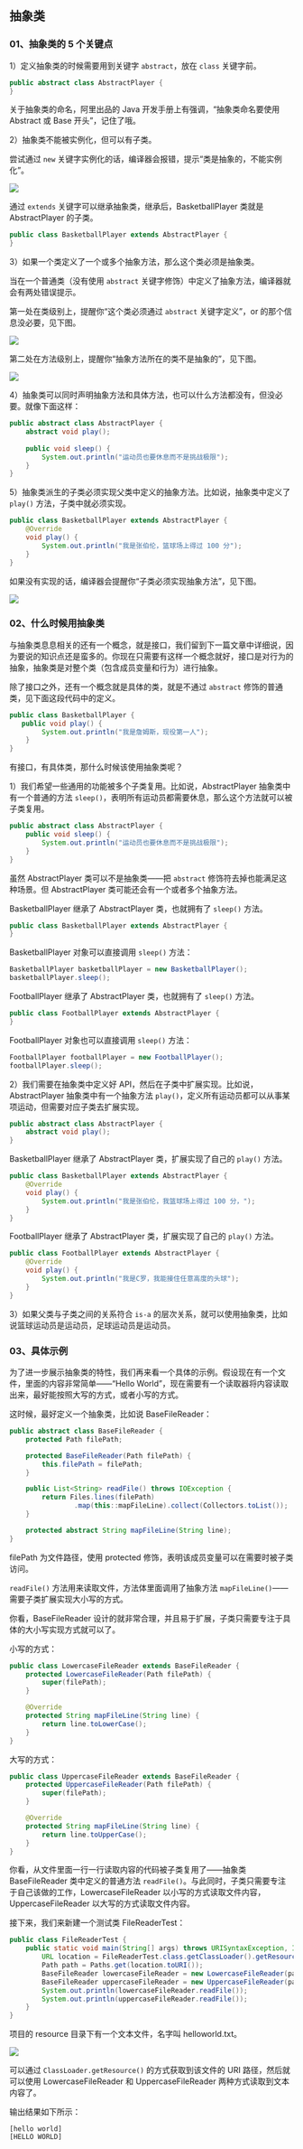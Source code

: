 ## 抽象类


### 01、抽象类的 5 个关键点

1）定义抽象类的时候需要用到关键字 `abstract`，放在 `class` 关键字前。

```java
public abstract class AbstractPlayer {
}
```

关于抽象类的命名，阿里出品的 Java 开发手册上有强调，“抽象类命名要使用 Abstract 或 Base 开头”，记住了哦。

2）抽象类不能被实例化，但可以有子类。

尝试通过 `new` 关键字实例化的话，编译器会报错，提示“类是抽象的，不能实例化”。

![](images/abstract/01.png)

通过 `extends` 关键字可以继承抽象类，继承后，BasketballPlayer 类就是 AbstractPlayer 的子类。

```java
public class BasketballPlayer extends AbstractPlayer {
}
```

3）如果一个类定义了一个或多个抽象方法，那么这个类必须是抽象类。

当在一个普通类（没有使用 `abstract` 关键字修饰）中定义了抽象方法，编译器就会有两处错误提示。

第一处在类级别上，提醒你“这个类必须通过 `abstract` 关键字定义”，or 的那个信息没必要，见下图。

![](images/abstract/02.png)

第二处在方法级别上，提醒你“抽象方法所在的类不是抽象的”，见下图。

![](images/abstract/03.png)

4）抽象类可以同时声明抽象方法和具体方法，也可以什么方法都没有，但没必要。就像下面这样：

```java
public abstract class AbstractPlayer {
    abstract void play();
    
    public void sleep() {
        System.out.println("运动员也要休息而不是挑战极限");
    }
}
```

5）抽象类派生的子类必须实现父类中定义的抽象方法。比如说，抽象类中定义了 `play()` 方法，子类中就必须实现。

```java
public class BasketballPlayer extends AbstractPlayer {
    @Override
    void play() {
        System.out.println("我是张伯伦，篮球场上得过 100 分");
    }
}
```

如果没有实现的话，编译器会提醒你“子类必须实现抽象方法”，见下图。

![](images/abstract/04.png)

### 02、什么时候用抽象类

与抽象类息息相关的还有一个概念，就是接口，我们留到下一篇文章中详细说，因为要说的知识点还是蛮多的。你现在只需要有这样一个概念就好，接口是对行为的抽象，抽象类是对整个类（包含成员变量和行为）进行抽象。


除了接口之外，还有一个概念就是具体的类，就是不通过 `abstract` 修饰的普通类，见下面这段代码中的定义。

```java
public class BasketballPlayer {
   public void play() {
        System.out.println("我是詹姆斯，现役第一人");
    }
}
```

有接口，有具体类，那什么时候该使用抽象类呢？

1）我们希望一些通用的功能被多个子类复用。比如说，AbstractPlayer 抽象类中有一个普通的方法 `sleep()`，表明所有运动员都需要休息，那么这个方法就可以被子类复用。

```java
public abstract class AbstractPlayer {
    public void sleep() {
        System.out.println("运动员也要休息而不是挑战极限");
    }
}
```

虽然 AbstractPlayer 类可以不是抽象类——把 `abstract` 修饰符去掉也能满足这种场景。但 AbstractPlayer 类可能还会有一个或者多个抽象方法。

BasketballPlayer 继承了 AbstractPlayer 类，也就拥有了 `sleep()` 方法。

```java
public class BasketballPlayer extends AbstractPlayer {
}
```

BasketballPlayer 对象可以直接调用 `sleep()` 方法：

```java
BasketballPlayer basketballPlayer = new BasketballPlayer();
basketballPlayer.sleep();
```

FootballPlayer 继承了 AbstractPlayer 类，也就拥有了 `sleep()` 方法。

```java
public class FootballPlayer extends AbstractPlayer {
}
```

FootballPlayer 对象也可以直接调用 `sleep()` 方法：

```java
FootballPlayer footballPlayer = new FootballPlayer();
footballPlayer.sleep();
```

2）我们需要在抽象类中定义好 API，然后在子类中扩展实现。比如说，AbstractPlayer  抽象类中有一个抽象方法 `play()`，定义所有运动员都可以从事某项运动，但需要对应子类去扩展实现。

```java
public abstract class AbstractPlayer {
    abstract void play();
}
```

BasketballPlayer 继承了 AbstractPlayer 类，扩展实现了自己的 `play()` 方法。

```java
public class BasketballPlayer extends AbstractPlayer {
    @Override
    void play() {
        System.out.println("我是张伯伦，我篮球场上得过 100 分，");
    }
}
```

FootballPlayer 继承了 AbstractPlayer 类，扩展实现了自己的 `play()` 方法。

```java
public class FootballPlayer extends AbstractPlayer {
    @Override
    void play() {
        System.out.println("我是C罗，我能接住任意高度的头球");
    }
}
```

3）如果父类与子类之间的关系符合 `is-a` 的层次关系，就可以使用抽象类，比如说篮球运动员是运动员，足球运动员是运动员。

### 03、具体示例

为了进一步展示抽象类的特性，我们再来看一个具体的示例。假设现在有一个文件，里面的内容非常简单——“Hello World”，现在需要有一个读取器将内容读取出来，最好能按照大写的方式，或者小写的方式。

这时候，最好定义一个抽象类，比如说 BaseFileReader：

```java
public abstract class BaseFileReader {
    protected Path filePath;

    protected BaseFileReader(Path filePath) {
        this.filePath = filePath;
    }

    public List<String> readFile() throws IOException {
        return Files.lines(filePath)
                .map(this::mapFileLine).collect(Collectors.toList());
    }

    protected abstract String mapFileLine(String line);
}
```

filePath 为文件路径，使用 protected 修饰，表明该成员变量可以在需要时被子类访问。

`readFile()` 方法用来读取文件，方法体里面调用了抽象方法 `mapFileLine()`——需要子类扩展实现大小写的方式。

你看，BaseFileReader 设计的就非常合理，并且易于扩展，子类只需要专注于具体的大小写实现方式就可以了。

小写的方式：

```java
public class LowercaseFileReader extends BaseFileReader {
    protected LowercaseFileReader(Path filePath) {
        super(filePath);
    }

    @Override
    protected String mapFileLine(String line) {
        return line.toLowerCase();
    }
}
```

大写的方式：

```java
public class UppercaseFileReader extends BaseFileReader {
    protected UppercaseFileReader(Path filePath) {
        super(filePath);
    }

    @Override
    protected String mapFileLine(String line) {
        return line.toUpperCase();
    }
}
```

你看，从文件里面一行一行读取内容的代码被子类复用了——抽象类 BaseFileReader 类中定义的普通方法 `readFile()`。与此同时，子类只需要专注于自己该做的工作，LowercaseFileReader 以小写的方式读取文件内容，UppercaseFileReader 以大写的方式读取文件内容。

接下来，我们来新建一个测试类 FileReaderTest：

```java
public class FileReaderTest {
    public static void main(String[] args) throws URISyntaxException, IOException {
        URL location = FileReaderTest.class.getClassLoader().getResource("helloworld.txt");
        Path path = Paths.get(location.toURI());
        BaseFileReader lowercaseFileReader = new LowercaseFileReader(path);
        BaseFileReader uppercaseFileReader = new UppercaseFileReader(path);
        System.out.println(lowercaseFileReader.readFile());
        System.out.println(uppercaseFileReader.readFile());
    }
}
```

项目的 resource 目录下有一个文本文件，名字叫 helloworld.txt。

![](images/abstract/05.png)


可以通过 `ClassLoader.getResource()` 的方式获取到该文件的 URI 路径，然后就可以使用 LowercaseFileReader 和 UppercaseFileReader 两种方式读取到文本内容了。

输出结果如下所示：

```
[hello world]
[HELLO WORLD]
```

